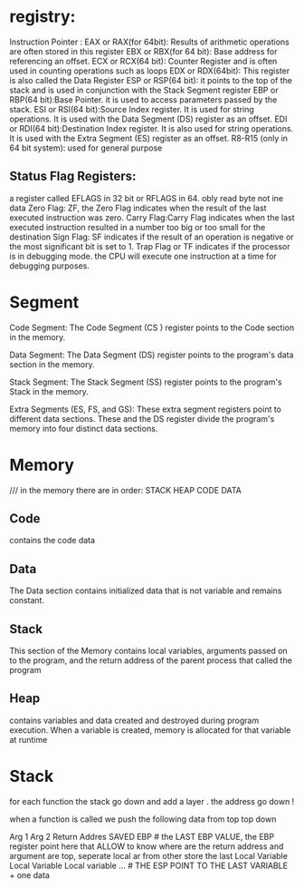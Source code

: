 # registry:

Instruction Pointer : 
EAX or RAX(for 64bit): Results of arithmetic operations are often stored in this register
EBX or RBX(for 64 bit): Base address for referencing an offset.
ECX or RCX(64 bit): Counter Register and is often used in counting operations such as loops
EDX or RDX(64bit): This register is also called the Data Register
ESP or RSP(64 bit): it points to the top of the stack and is used in conjunction with the Stack Segment register
EBP or RBP(64 bit):Base Pointer. it is used to access parameters passed by the stack.
ESI or RSI(64 bit):Source Index register. It is used for string operations. It is used with the Data Segment (DS) register as an offset.
EDI or RDI(64 bit):Destination Index register. It is also used for string operations. It is used with the Extra Segment (ES) register as an offset.
R8-R15 (only in 64 bit system): used for general purpose
## Status Flag Registers: 
a register called EFLAGS in 32 bit or RFLAGS in 64. obly read byte not ine data
Zero Flag: ZF, the Zero Flag indicates when the result of the last executed instruction was zero. 
Carry Flag:Carry Flag indicates when the last executed instruction resulted in a number too big or too small for the destination
Sign Flag: SF indicates if the result of an operation is negative or the most significant bit is set to 1.
Trap Flag or TF indicates if the processor is in debugging mode. the CPU will execute one instruction at a time for debugging purposes.

# Segment

Code Segment: The Code Segment (CS ) register points to the Code section in the memory.

Data Segment: The Data Segment (DS) register points to the program's data section in the memory.

Stack Segment: The Stack Segment (SS) register points to the program's Stack in the memory.

Extra Segments (ES, FS, and GS): These extra segment registers point to different data sections. These and the DS register divide the program's memory into four distinct data sections. 

# Memory 


/// in the memory there are in order:
STACK
HEAP
CODE
DATA

## Code 

contains the code data

## Data 
The Data section contains initialized data that is not variable and remains constant.

## Stack

This section of the Memory contains local variables, arguments passed on to the program, and the return address of the parent process that called the program

## Heap
contains variables and data created and destroyed during program execution. When a variable is created, memory is allocated for that variable at runtime


#  Stack

for each function the stack go down and add a layer .
the address go down ! 

when a function is called we push the following data from top top down

Arg 1
Arg 2
Return Addres
SAVED EBP # the LAST EBP VALUE, the EBP register point here that ALLOW to know where are the return address and argument are top, seperate local ar from other store the last 
Local Variable
Local Variable
Local variable ... # THE ESP POINT TO THE LAST VARIABLE + one data 

